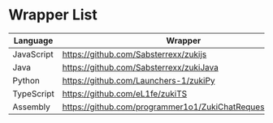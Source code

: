 # Wrapper List

| **Language** 	| **Wrapper**                             	                        |
|--------------	|-------------------------------------------------------------------|
| JavaScript   	| https://github.com/Sabsterrexx/zukijs   	                        |
| Java         	| https://github.com/Sabsterrexx/zukiJava 	                        |
| Python       	| https://github.com/Launchers-1/zukiPy   	                        |
| TypeScript   	| https://github.com/eL1fe/zukiTS         	                        |
| Assembly   	  | https://github.com/programmer1o1/ZukiChatRequestAssembly         	|

